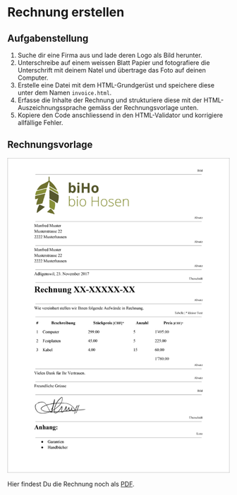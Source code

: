 # Rechnung erstellen

## Aufgabenstellung

1. Suche dir eine Firma aus und lade deren Logo als Bild herunter.
2. Unterschreibe auf einem weissen Blatt Papier und fotografiere die Unterschrift mit deinem Natel und übertrage das Foto auf deinen Computer.
3. Erstelle eine Datei mit dem HTML-Grundgerüst und speichere diese unter dem Namen `invoice.html`.
4. Erfasse die Inhalte der Rechnung und strukturiere diese mit der HTML-Auszeichnungssprache gemäss der Rechnungsvorlage unten.
5. Kopiere den Code anschliessend in den HTML-Validator und korrigiere allfällige Fehler.

## Rechnungsvorlage

![Rechnungsvorlage](../../.gitbook/assets/rechnungsvorlage.jpg)

Hier findest Du die Rechnung noch als [PDF](https://github.com/johannesE/modul-101/tree/7ef76a9c9f706911092af198dd248f9a2832f329/Tag%201/03%20HTML/06%20HTML-Aufgabe/src/Rechnungsvorlage.pdf).

